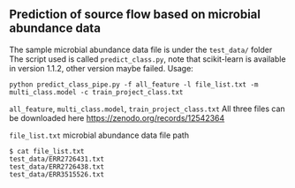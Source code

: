 ## Prediction of source flow based on microbial abundance data
The sample microbial abundance data file is under the `test_data/` folder
The script used is called `predict_class.py`, note that scikit-learn is available in version 1.1.2, other version maybe failed.
Usage:
```shell
python predict_class_pipe.py -f all_feature -l file_list.txt -m multi_class.model -c train_project_class.txt
```
`all_feature`, `multi_class.model`, `train_project_class.txt`
All three files can be downloaded here https://zenodo.org/records/12542364

`file_list.txt` microbial abundance data file path
```shell
$ cat file_list.txt
test_data/ERR2726431.txt
test_data/ERR2726438.txt
test_data/ERR3515526.txt
```
